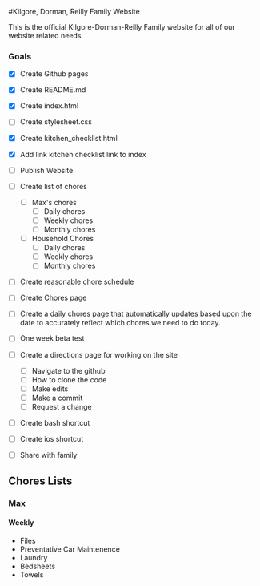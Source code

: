 #Kilgore, Dorman, Reilly Family Website

This is the official Kilgore-Dorman-Reilly Family website for all of our website related needs. 

### Goals

- [x] Create Github pages
- [x] Create README.md
- [x] Create index.html
- [ ] Create stylesheet.css
- [x] Create kitchen_checklist.html
- [x] Add link kitchen checklist link to index
- [ ] Publish Website
- [ ] Create list of chores
	- [ ] Max's chores
		- [ ] Daily chores
		- [ ] Weekly chores
		- [ ] Monthly chores
	- [ ] Household Chores
		- [ ] Daily chores
		- [ ] Weekly chores
		- [ ] Monthly chores

- [ ] Create reasonable chore schedule
- [ ] Create Chores page
- [ ] Create a daily chores page that automatically updates based upon the date to accurately reflect which chores we need to do today. 
- [ ] One week beta test
- [ ] Create a directions page for working on the site
	- [ ] Navigate to the github
	- [ ] How to clone the code
	- [ ] Make edits
	- [ ] Make a commit
	- [ ] Request a change
- [ ] Create bash shortcut
- [ ] Create ios shortcut
- [ ] Share with family 


## Chores Lists
### Max
#### Weekly
- Files
- Preventative Car Maintenence
- Laundry
- Bedsheets
- Towels

